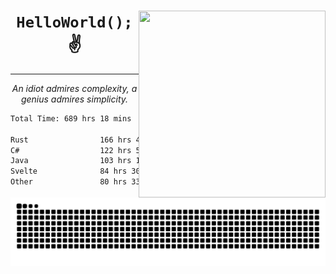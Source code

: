 <div text-align="center">
    <img src="https://i.imgur.com/h1q15Kt.gife" align="right" width="299" height="299">
    <h1 align="center"><code>HelloWorld();</code> ✌️</h1>
    <hr>
    <p align="center"><i>An idiot admires complexity, a genius admires simplicity.</i></p>
</div>

<!--START_SECTION:waka-->

```txt
Total Time: 689 hrs 18 mins

Rust                166 hrs 44 mins █████▒░░░░░░░░░░░░░░░░░░░   21.66 %
C#                  122 hrs 59 mins ████░░░░░░░░░░░░░░░░░░░░░   15.98 %
Java                103 hrs 14 mins ███▒░░░░░░░░░░░░░░░░░░░░░   13.41 %
Svelte              84 hrs 30 mins  ██▓░░░░░░░░░░░░░░░░░░░░░░   10.98 %
Other               80 hrs 33 mins  ██▓░░░░░░░░░░░░░░░░░░░░░░   10.46 %
```

<!--END_SECTION:waka-->

<picture>
  <source media="(prefers-color-scheme: dark)" srcset="https://raw.githubusercontent.com/Somfic/Somfic/main/github-contribution-grid-snake-dark.svg">
  <source media="(prefers-color-scheme: light)" srcset="https://raw.githubusercontent.com/Somfic/Somfic/main/github-contribution-grid-snake.svg">
  <img alt="github contribution grid snake animation" src="https://raw.githubusercontent.com/Somfic/Somfic/main/github-contribution-grid-snake.svg">
</picture>
